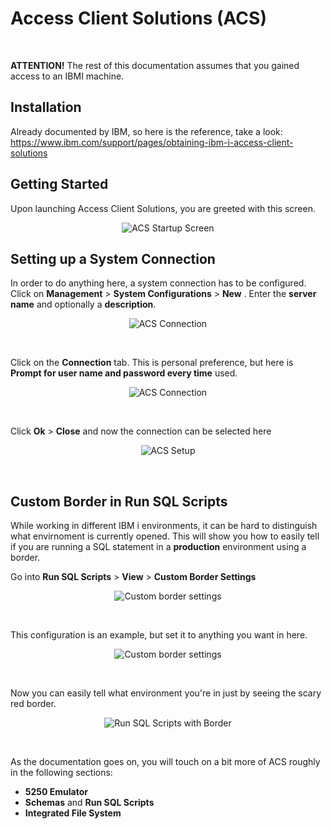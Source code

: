 # Access Client Solutions (ACS)

<br>

**ATTENTION!**
The rest of this documentation assumes that you gained access to an IBMI machine. 


## Installation

Already documented by IBM, so here is the reference, take a look:
https://www.ibm.com/support/pages/obtaining-ibm-i-access-client-solutions


## Getting Started

Upon launching Access Client Solutions, you are greeted with this screen.


<figure align="center">
	<img src="./core/ibmi/_assets/acs-01.PNG" alt="ACS Startup Screen" />
</figure>


## Setting up a System Connection

In order to do anything here, a system connection has to be configured.
Click on **Management** > **System Configurations** > **New** . Enter the **server name** and optionally a **description**.

<figure align="center">
	<img src="./core/ibmi/_assets/acs-02.PNG" alt="ACS Connection" />
</figure>

<br>

Click on the **Connection** tab. This is personal preference, but here is **Prompt for user name and password every time** used.
<br>

<figure align="center">
	<img src="./core/ibmi/_assets/acs-03.PNG" alt="ACS Connection" />
</figure>

<br>

Click **Ok** > **Close** and now the connection can be selected here

<figure align="center">
	<img src="./core/ibmi/_assets/acs-04.PNG" alt="ACS Setup" />
</figure>

<br>



## Custom Border in Run SQL Scripts
While working in different IBM i environments, it can be hard to distinguish what envirnoment is currently opened.
This will show you how to easily tell if you are running a SQL statement in a **production** environment using a border.

Go into **Run SQL Scripts** > **View** > **Custom Border Settings**

<figure align="center">
	<img src="./core/ibmi/_assets/acs-05.png" alt="Custom border settings" />
</figure>
<br>

This configuration is an example, but set it to anything you want in here.

<figure align="center">
	<img src="./core/ibmi/_assets/acs-06.png" alt="Custom border settings" />
</figure>
<br>

Now you can easily tell what environment you're in just by seeing the scary red border.

<figure align="center">
	<img src="./core/ibmi/_assets/acs-07.png" alt="Run SQL Scripts with Border" />
</figure>
<br>



As the documentation goes on, you will touch on a bit more of ACS roughly in the following sections:

* **5250 Emulator**
* **Schemas** and **Run SQL Scripts**
* **Integrated File System**

